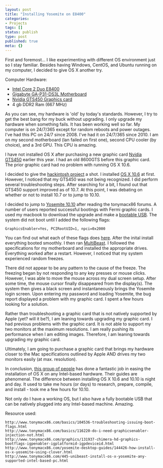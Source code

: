 ```yaml
---
layout: post
title: "Installing Yosemite on E8400"
categories:
- Projects
tags: []
status: publish
type: post
published: true
meta: {}
---
```

First and foremost... I like experimenting with different OS environment just so I stay familiar. Besides having Windows, CentOS, and Ubuntu running on my computer, I decided to give OS X another try.

Computer Hardware:

* [Intel Core 2 Duo E8400](http://ark.intel.com/products/33910/Intel-Core2-Duo-Processor-E8400-6M-Cache-3_00-GHz-1333-MHz-FSB)
* [Gigabyte GA-P31-DS3L Motherboard](www.gigabyte.com/products/product-page.aspx?pid=2615&kw=GA-P31-DS3L)
* [Nvidia GTS450 Graphics card](http://www.newegg.ca/Product/Product.aspx?Item=N82E16814500187)
* 4 gb DDR2 Ram (667 MHz)

As you can see, my hardware is 'old' by today's standards. However, I try to get the best bang for my buck without upgrading. I only upgrade my hardware when something fails. It has been working well so far. My computer is on 24/7/365 except for random reboots and power outages. I've had this PC on 24/7 since 2008. I've had it on 24/7/365 since 2010. I am on my second motherboard (lan failed on first one), second CPU cooler (by choice), and a 3rd GPU. This CPU is amazing.

I have not installed OS X after purchasing a new graphic card [Nvidia GTS450](http://www.newegg.ca/Product/Product.aspx?Item=N82E16814500187) earlier this year. I had an old 8600GTS before this graphic card. The prior graphic card had no problem with running OS X 10.6.

I decided to give the [hackintosh project](http://tonymacx86.com/) a shot. I installed [OS X 10.6](http://tonymacx86.blogspot.ca/2010/04/iboot-multibeast-install-mac-os-x-on.html) at first. However, I noticed that my GTS450 was not being recognized. I did perform several troubleshooting steps. After searching for a bit, I found out that GTS450 support improved as of 10.7. At this point, I was debating on whether or not to install 10.7 or to jump to 10.10.

I decided to jump to [Yosemite 10.10](http://www.tonymacx86.com/445-unibeast-install-os-x-yosemite-any-supported-intel-based-pc.html) after reading the tonymacx86 forums. A number of users reported successful bootings with Fermi graphic cards. I used my macbook to download the upgrade and make a [bootable USB](http://www.tonymacx86.com/downloads.php?do=file&id=249). The system did not boot until I added the following flags:

	GraphicsEnabler=Yes, PCIRootUID=1, npci=0x2000

You can find out what each of these flags does [here](http://www.tonymacx86.com/basics/104536-troubleshooting-issuing-boot-flags.html). After the inital install everything booted smoothly. I then ran [MultiBeast](http://www.tonymacx86.com/downloads.php?do=file&id=252). I followed the specifications for my motherboard and installed the appropriate drives. Everything worked after a restart. However, I noticed that my system experienced random freezes.

There did not appear to be any pattern to the cause of the freeze. The freezing began by not responding to any key presses or mouse clicks. However, I was able to move the mouse across my dual screen setup. After some time, the mouse cursor finally disappeared from the display(s). The system then gives a black screen and instantaneously brings the Yosemite login screen. Upon entering my password and loading Yosemite, the bug report displayed a problem with my graphic card. I spent a few hours looking for a solution.

Rather than troubleshooting a graphic card that is not natively supported by Apple (yet? will it be?), I am leaning towards upgrading my graphic card. I had previous problems with the graphic card. It is not able to support my two monitors at the maximum resolutions. I am really pushing its performance when I am editing images. Therefore, I am leaning towards upgrading my graphic card.

Ultimately, I am going to purchase a graphic card that brings my hardware closer to the Mac specifications outlined by Apple AND drives my two monitors easily (at max. resolution).

In conclusion, [this group of people](http://tonymacx86.com/) has done a fantastic job in easing the installation of OS X on any Intel-based hardware. Their guides are phenomenal. The difference between installing OS X 10.6 and 10.10 is night and day. It used to take me hours (or days) to research, prepare, compile, and install - took me a few hours for 10.10.

Not only do I have a working OS, but I also have a fully bootable USB that can be natively plugged into any Intel-based machine. Amazing.

Resource used:

	http://www.tonymacx86.com/basics/104536-troubleshooting-issuing-boot-flags.html
	http://www.tonymacx86.com/basics/116220-do-i-need-graphicsenabler-injection-not.html
	http://www.tonymacx86.com/graphics/131937-chimera-hd-graphics-bootflags-igpenabler-igplatformid-igpdeviceid.html
	http://www.tonymacx86.com/yosemite-desktop-guides/144426-how-install-os-x-yosemite-using-clover.html
	http://www.tonymacx86.com/445-unibeast-install-os-x-yosemite-any-supported-intel-based-pc.html

